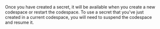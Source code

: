 Once you have created a secret, it will be available when you create a new codespace or restart the codespace. To use a secret that you've just created in a current codespace, you will need to suspend the codespace and resume it.